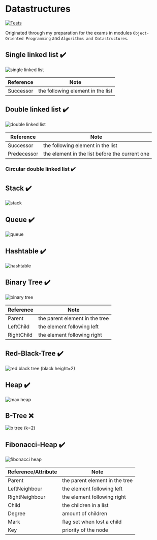 # Datastructures

[![Tests](https://github.com/tim0-12432/data-structures/actions/workflows/dotnet.yml/badge.svg)](https://github.com/tim0-12432/data-structures/actions/workflows/dotnet.yml)

Originated through my preparation for the exams in modules `Object-Oriented Programming` and `Algorithms and Datastructures`. 

## Single linked list :heavy_check_mark:

![single linked list](./doc/images/single-linked-list.png)

| Reference  | Note                              |
|------------|-----------------------------------|
| Successor  | the following element in the list |

## Double linked list :heavy_check_mark:

![double linked list](./doc/images/double-linked-list.png)

| Reference   | Note                                           |
|-------------|------------------------------------------------|
| Successor   | the following element in the list              |
| Predecessor | the element in the list before the current one |

### Circular double linked list :heavy_check_mark:

## Stack :heavy_check_mark:

![stack](./doc/images/stack.png)

## Queue :heavy_check_mark:

![queue](./doc/images/queue.png)

## Hashtable :heavy_check_mark:

![hashtable](./doc/images/hashtable.png)

## Binary Tree :heavy_check_mark:

![binary tree](./doc/images/binary-tree.png)

| Reference  | Note                           |
|------------|--------------------------------|
| Parent     | the parent element in the tree |
| LeftChild  | the element following left     |
| RightChild | the element following right    |

## Red-Black-Tree :heavy_check_mark:

![red black tree (black height=2)](./doc/images/rb-tree.png)

## Heap :heavy_check_mark:

![max heap](./doc/images/max-heap.png)

## B-Tree :x:

![b tree (k=2)](./doc/images/b-tree.png)

## Fibonacci-Heap :heavy_check_mark:

![fibonacci heap](./doc/images/fib-heap.png)

| Reference/Attribute | Note                           |
|---------------------|--------------------------------|
| Parent              | the parent element in the tree |
| LeftNeighbour       | the element following left     |
| RightNeighbour      | the element following right    |
| Child               | the children in a list         |
| Degree              | amount of children             |
| Mark                | flag set when lost a child     |
| Key                 | priority of the node           |
